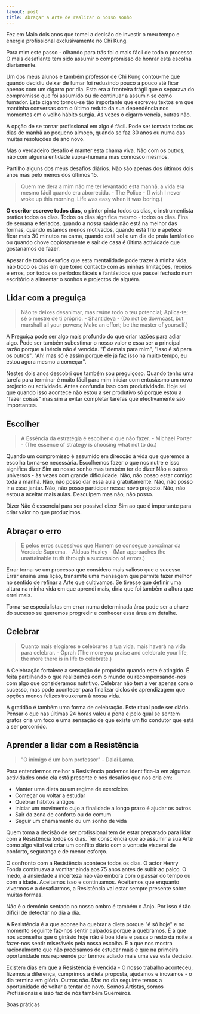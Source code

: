 ```yaml
---
layout: post
title: Abraçar a Arte de realizar o nosso sonho
--- 
```

Fez em Maio dois anos que tomei a decisão de investir o meu tempo e energia profissional exclusivamente no Chi Kung.

Para mim este passo - olhando para trás foi o mais fácil de todo o processo. O mais desafiante tem sido assumir o compromisso de honrar esta escolha diariamente.

Um dos meus alunos e também professor de Chi Kung contou-me que quando decidiu deixar de fumar foi reduzindo pouco a pouco até ficar apenas com um cigarro por dia. Esta era a fronteira frágil que o separava do compromisso que foi assumido ou de continuar a assumir-se como fumador. Este cigarro tornou-se tão importante que escreveu textos em que mantinha conversas com o último reduto da sua dependência nos momentos em o velho hábito surgia. Às vezes o cigarro vencia, outras não. 

A opção de se tornar profissional em algo é fácil. Pode ser tomada todos os dias de manhã ao pequeno almoço, quando se faz 30 anos ou numa das muitas resoluções de ano novo.

Mas o verdadeiro desafio é manter esta chama viva. Não com os outros, não com alguma entidade supra-humana mas connosco mesmos.

Partilho alguns dos meus desafios diários. Não são apenas dos últimos dois anos mas pelo menos dos últimos 15. 

>Quem me dera a mim não me ter levantado esta manhã, a vida era mesmo fácil quando era aborrecida. - The Police - (I wish I never woke up this morning. Life was easy when it was boring.)

**O escritor escreve todos dias,** o pintor pinta todos os dias, o instrumentista pratica todos os dias. Todos os dias significa mesmo - todos os dias. Fins de semana e feriados, quando a nossa saúde não está na melhor das formas, quando estamos menos motivados, quando está frio e apetece ficar mais 30 minutos na cama, quando está sol e um dia de praia fantástico ou quando chove copiosamente e sair de casa é última actividade que gostaríamos de fazer. 

Apesar de todos desafios que esta mentalidade pode trazer à minha vida, não troco os dias em que tomo contacto com as minhas limitações, receios e erros, por todos os períodos fáceis e fantásticos que passei fechado num escritório a alimentar o sonhos e projectos de alguém. 

## Lidar com a preguiça

>Não te deixes desanimar, mas reúne todo o teu potencial; Aplica-te; sê o mestre de ti próprio. - Shantideva - (Do not be downcast, but marshall all your powers; Make an effort; be the master of yourself.)

A Preguiça pode ser algo mais profundo do que criar razões para adiar algo. Pode ser também subestimar o nosso valor e essa ser a principal razão porque a inércia não é vencida. "É demais para mim", "Isso é só para os outros", "Ah! mas só é assim porque ele já faz isso há muito tempo, eu estou agora mesmo a começar". 

Nestes dois anos descobri que também sou preguiçoso. Quando tenho uma tarefa para terminar é muito fácil para mim iniciar com entusiasmo um novo projecto ou actividade. Antes confundia isso com produtividade. Hoje sei que quando isso acontece não estou a ser produtivo só porque estou a "fazer coisas" mas sim a evitar completar tarefas que efectivamente são importantes.

## Escolher

>A Essência da estratégia é escolher o que não fazer. - Michael Porter - (The essence of strategy is choosing what not to do.)     

Quando um compromisso é assumido em direcção à vida que queremos a escolha torna-se necessária. Escolhemos fazer o que nos nutre e isso significa dizer Sim ao nosso sonho mas também ter de dizer Não a outros universos - às vezes com grande dificuldade. Não, não posso estar contigo toda a manhã. Não, não posso dar essa aula gratuitamente. Não, não posso ir a esse jantar. Não, não posso participar nesse novo projecto. Não, não estou a aceitar mais aulas. Desculpem mas não, não posso. 

Dizer Não é essencial para ser possível dizer Sim ao que é importante para criar valor no que produzimos.  

## Abraçar o erro

>É pelos erros sucessivos que Homem se consegue aproximar da Verdade Suprema. - Aldous Huxley - (Man approaches the unattainable truth through a succession of errors.)

Errar torna-se um processo que considero mais valioso que o sucesso. Errar ensina uma lição, transmite uma mensagem que permite fazer melhor no sentido de refinar a Arte que cultivamos. Se tivesse que definir uma altura na minha vida em que aprendi mais, diria que foi também a altura que errei mais. 

Torna-se especialistas em errar numa determinada área pode ser a chave do sucesso se queremos progredir e conhecer essa área em detalhe. 

## Celebrar

>Quanto mais elogiares e celebrares a tua vida, mais haverá na vida para celebrar. - Oprah (The more you praise and celebrate your life, the more there is in life to celebrate.)

A Celebração fortalece a sensação de propósito quando este é atingido. É feita partilhando o que realizamos com o mundo ou recompensando-nos com algo que consideramos nutritivo. Celebrar não tem a ver apenas com o sucesso, mas pode acontecer para finalizar ciclos de aprendizagem que opções menos felizes trouxeram à nossa vida. 

A gratidão é também uma forma de celebração. Este ritual pode ser diário. Pensar o que nas últimas 24 horas valeu a pena e pelo qual se sentem gratos cria um foco e uma sensação de que existe um fio condutor que está a ser percorrido.

## Aprender a lidar com a Resistência

>"O inimigo é um bom professor" - Dalai Lama.

Para entendermos melhor a Resistência podemos identifica-la em algumas actividades onde ela está presente e nos desafios que nos cria em: 

+ Manter uma dieta ou um regime de exercícios
+ Começar ou voltar a estudar
+ Quebrar hábitos antigos
+ Iniciar um movimento cujo a finalidade a longo prazo é ajudar os outros 
+ Sair da zona de conforto ou do comum
+ Seguir um chamamento ou um sonho de vida

Quem toma a decisão de ser profissional tem de estar preparado para lidar com a Resistência todos os dias. Ter consciência que ao assumir a sua Arte como algo vital vai criar um conflito diário com a vontade visceral de conforto, segurança e de menor esforço. 

O confronto com a Resistência acontece todos os dias. O actor Henry Fonda continuava a vomitar ainda aos 75 anos antes de subir ao palco. O medo, a ansiedade a incerteza não vão embora com o passar do tempo ou com a idade. Aceitamos isso e continuamos. Aceitamos que enquanto vivermos e a desafiarmos, a Resistência vai estar sempre presente sobre muitas formas. 

Não é o demónio sentado no nosso ombro é também o Anjo. Por isso é tão difícil de detectar no dia a dia. 

A Resistência é a que aconselha quebrar a dieta porque "é só hoje" e no momento seguinte faz-nos sentir culpados porque a quebramos. É a que nos aconselha que o ginásio hoje não é boa ideia e passa o resto da noite a fazer-nos sentir miseráveis pela nossa escolha. É a que nos mostra racionalmente que não precisamos de estudar mais e que na primeira oportunidade nos repreende por termos adiado mais uma vez esta decisão. 

Existem dias em que a Resistência é vencida - O nosso trabalho aconteceu, fizemos a diferença, cumprimos a dieta proposta, ajudamos e inovamos - o dia termina em glória. Outros não. Mas no dia seguinte temos a oportunidade de voltar a tentar de novo. Somos Artistas, somos Profissionais e isso faz de nós também Guerreiros.

Boas práticas 

